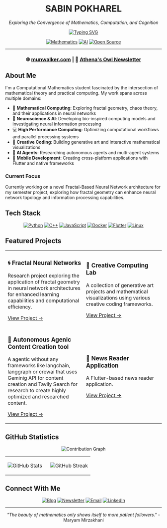 <div align="center">

# SABIN POKHAREL
*Exploring the Convergence of Mathematics, Computation, and Cognition*

[![Typing SVG](https://readme-typing-svg.herokuapp.com?font=JetBrains+Mono&weight=600&size=24&duration=3000&pause=1000&color=000000&center=true&vCenter=true&random=false&width=800&lines=Computational+Mathematics+Student;Neural+Computing+Researcher;Creative+Coder;High+Performance+Computing+Engineer)](https://git.io/typing-svg)

[![Mathematics](https://img.shields.io/badge/Mathematics-000000?style=flat-square&logo=wolfram&logoColor=white)](https://munwalker.com)
[![AI](https://img.shields.io/badge/AI-000000?style=flat-square&logo=tensorflow&logoColor=white)](https://munwalker.com)
[![Open Source](https://img.shields.io/badge/Open_Source-000000?style=flat-square&logo=github&logoColor=white)](https://github.com/sapienskid)

</div>

---

<div align="center">

### 🌐 [munwalker.com](https://munwalker.com) | 📰 [Athena's Owl Newsletter](https://newsletter.munwalker.com)

</div>

## About Me

I'm a Computational Mathematics student fascinated by the intersection of mathematical theory and practical computing. My work spans across multiple domains:

- 🧮 **Mathematical Computing**: Exploring fractal geometry, chaos theory, and their applications in neural networks
- 🧠 **Neuroscience & AI**: Developing bio-inspired computing models and investigating neural information processing
- 💻 **High Performance Computing**: Optimizing computational workflows and parallel processing systems
- 🎨 **Creative Coding**: Building generative art and interactive mathematical visualizations
- 🤖 **AI Agents**: Researching autonomous agents and multi-agent systems
- 📱 **Mobile Development**: Creating cross-platform applications with Flutter and native frameworks

### Current Focus
Currently working on a novel Fractal-Based Neural Network architecture for my semester project, exploring how fractal geometry can enhance neural network topology and information processing capabilities.


## Tech Stack
<div align="center">

[![Python](https://img.shields.io/badge/Python-000000?style=for-the-badge&logo=python&logoColor=white)](https://python.org)
[![C++](https://img.shields.io/badge/C++-000000?style=for-the-badge&logo=cplusplus&logoColor=white)](https://isocpp.org)
[![JavaScript](https://img.shields.io/badge/JavaScript-000000?style=for-the-badge&logo=javascript&logoColor=white)](https://javascript.com)
[![Docker](https://img.shields.io/badge/Docker-000000?style=for-the-badge&logo=docker&logoColor=white)](https://docker.com)
[![Flutter](https://img.shields.io/badge/Flutter-000000?style=for-the-badge&logo=flutter&logoColor=white)](https://flutter.dev)
[![Linux](https://img.shields.io/badge/Linux-000000?style=for-the-badge&logo=linux&logoColor=white)](https://linux.org)

</div>

## Featured Projects
<table>
<tr>
<td width="50%">

### 🌀 Fractal Neural Networks
Research project exploring the application of fractal geometry in neural network architectures for enhanced learning capabilities and computational efficiency.

[View Project →](https://github.com/sapienskid/fractal-nn)
</td>
<td width="50%">

### 🎨 Creative Computing Lab
A collection of generative art projects and mathematical visualizations using various creative coding frameworks.

[View Project →](https://github.com/sapienskid/creative-lab)
</td>
</tr>
<tr>
<td width="50%">

### 🤖 Autonomous Agenic Content Creation tool
A agentic without any frameworks like langchain, langgraph or crewai that uses Geminig API for content creation and Tavily Search for research to create highly optimized and researched content. 

[View Project →](https://github.com/sapienskid/scribe-ai)
</td>
<td width="50%">

### 📱 News Reader Application
A Flutter-based news reader application.

[View Project →](https://github.com/sapienskid/NARAD)
</td>
</tr>
</table>

## GitHub Statistics
<div align="center">

<!-- Activity Graph -->
![Contribution Graph](https://github-readme-activity-graph.vercel.app/graph?username=sapienskid&bg_color=ffffff&color=000000&line=000000&point=000000&area=true&hide_border=true)

<!-- Stats Cards in Two Columns -->
<table>
<tr>
<td width="50%">

![GitHub Stats](https://github-readme-stats.vercel.app/api?username=sapienskid&show_icons=true&hide_border=true&title_color=000000&text_color=000000&icon_color=000000&bg_color=ffffff&hide_title=true&include_all_commits=true)

</td>
<td width="50%">

![GitHub Streak](https://github-readme-streak-stats.herokuapp.com/?user=sapienskid&hide_border=true&date_format=M%20j%5B%2C%20Y%5D&background=FFFFFF&stroke=000000&ring=000000&fire=000000&currStreakNum=000000&sideNums=000000&currStreakLabel=000000&sideLabels=000000&dates=000000)

</td>
</tr>
</table>

</div>

## Connect With Me
<div align="center">

[![Blog](https://img.shields.io/badge/Blog-000000?style=for-the-badge&logo=ghost&logoColor=white)](https://munwalker.com)
[![Newsletter](https://img.shields.io/badge/Newsletter-000000?style=for-the-badge&logo=substack&logoColor=white)](https://newsletter.munwalker.com)
[![Email](https://img.shields.io/badge/Email-000000?style=for-the-badge&logo=gmail&logoColor=white)](mailto:your.email@example.com)
[![LinkedIn](https://img.shields.io/badge/LinkedIn-000000?style=for-the-badge&logo=linkedin&logoColor=white)](https://linkedin.com/in/yourusername)

</div>

---

<div align="center">

*"The beauty of mathematics only shows itself to more patient followers."* - Maryam Mirzakhani

</div>
